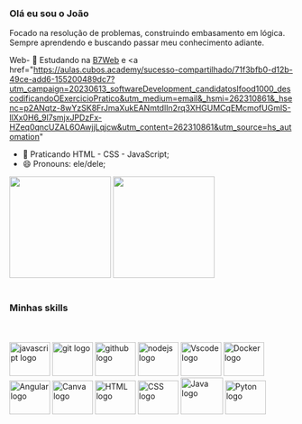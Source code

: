<h3>Olá eu sou o João</h3>

<p>Focado na resolução de problemas, construindo  embasamento em lógica. Sempre aprendendo e buscando passar meu conhecimento adiante.</p>

Web- 🔭 Estudando na  <a href="https://alunos.b7web.com.br/curso/javascript/js-introducao-ao-javascript">B7Web</a> e <a href="https://aulas.cubos.academy/sucesso-compartilhado/71f3bfb0-d12b-49ce-add6-155200489dc7?utm_campaign=20230613_softwareDevelopment_candidatosIfood1000_descodificandoOExercicioPratico&utm_medium=email&_hsmi=262310861&_hsenc=p2ANqtz-8wYzSK8FrJmaXukEANmtdlIn2rq3XHGUMCqEMcmofUGmlS-llXx0H6_9l7smjxJPDzFx-HZeq0qncUZAL6OAwjjLqjcw&utm_content=262310861&utm_source=hs_automation"
- 🌱 Praticando HTML - CSS - JavaScript;
- 😄 Pronouns: ele/dele;

<div>
        <a href=""></a>
        <!--  1 TABELA - GitHub Stats -->
        <img height="180em"
            src="http://github-readme-stats.vercel.app/api?username=JvHaeckel&show_icons=true&theme=aura&include_all_commits=true&count_private=true"
            alt="">
        <!--  2 TABELA - Most Used Languages -->
        <img height="180em"
            src="http://github-readme-stats.vercel.app/api/top-langs/?username=JvHaeckel&layout=compact&langs_count=16&theme=aura">
        <br><br>
        <h3> Minhas skills </h3>
<br><br>
<div align="left">
  <img src="https://cdn.jsdelivr.net/gh/devicons/devicon/icons/javascript/javascript-original.svg" height="60" width="72" alt="javascript logo" /> 
  <img src="https://cdn.jsdelivr.net/gh/devicons/devicon/icons/git/git-original.svg" height="60" width="72" alt="git logo"/>                       
  <img src="https://cdn.jsdelivr.net/gh/devicons/devicon/icons/github/github-original-wordmark.svg" height="60" width="72" alt="github logo" />             
  <img src="https://cdn.jsdelivr.net/gh/devicons/devicon/icons/nodejs/nodejs-original.svg" height="60" width="72" alt="nodejs logo" />             
  <img src="https://cdn.jsdelivr.net/gh/devicons/devicon/icons/vscode/vscode-original.svg" height="60" width="72" alt="Vscode logo" />
  <img src="https://cdn.jsdelivr.net/gh/devicons/devicon/icons/docker/docker-original.svg"height="60" width="72" alt="Docker logo" />
  <img src="https://cdn.jsdelivr.net/gh/devicons/devicon/icons/angularjs/angularjs-original.svg" height="60" width="72" alt="Angular logo" />
  <img src="https://cdn.jsdelivr.net/gh/devicons/devicon/icons/canva/canva-original.svg" height="60" width="72" alt="Canva logo" />
  <img src="https://cdn.jsdelivr.net/gh/devicons/devicon/icons/html5/html5-original.svg"   height="60" width="72" alt="HTML logo"/>
  <img src="https://cdn.jsdelivr.net/gh/devicons/devicon/icons/css3/css3-original.svg" height="60" width="72" alt="CSS logo"/>
  <img src="https://cdn.jsdelivr.net/gh/devicons/devicon/icons/java/java-original.svg" height="65" width="75" alt="Java logo"/>                                         
  <img src="https://cdn.jsdelivr.net/gh/devicons/devicon/icons/python/python-original.svg" height="60" width="72" alt="Pyton logo"/>
                                                                                                                                                                               </div>
